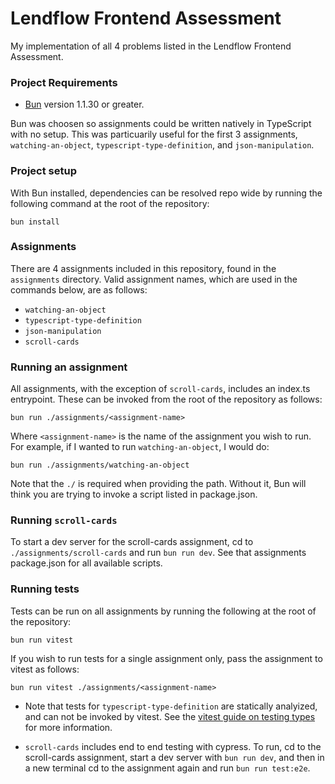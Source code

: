 # Lendflow Frontend Assessment

My implementation of all 4 problems listed in the Lendflow Frontend Assessment.

### Project Requirements

- [Bun](https://bun.sh/docs/installation) version 1.1.30 or greater.

Bun was choosen so assignments could be written natively in TypeScript with no setup. This was particuarily useful for the first 3 assignments, `watching-an-object`, `typescript-type-definition`, and `json-manipulation`.

### Project setup

With Bun installed, dependencies can be resolved repo wide by running the following command at the root of the repository:

```
bun install
```

### Assignments

There are 4 assignments included in this repository, found in the `assignments` directory. Valid assignment names, which are used in the commands below, are as follows:

- `watching-an-object`
- `typescript-type-definition`
- `json-manipulation`
- `scroll-cards`

### Running an assignment

All assignments, with the exception of `scroll-cards`, includes an index.ts entrypoint. These can be invoked from the root of the repository as follows:

```
bun run ./assignments/<assignment-name>
```

Where `<assignment-name>` is the name of the assignment you wish to run. For example, if I wanted to run `watching-an-object`, I would do:

```
bun run ./assignments/watching-an-object
```

Note that the `./` is required when providing the path. Without it, Bun will think you are trying to invoke a script listed in package.json.

### Running `scroll-cards`

To start a dev server for the scroll-cards assignment, cd to `./assignments/scroll-cards` and run `bun run dev`. See that assignments package.json for all available scripts.

### Running tests

Tests can be run on all assignments by running the following at the root of the repository:

```
bun run vitest
```

If you wish to run tests for a single assignment only, pass the assignment to vitest as follows:

```
bun run vitest ./assignments/<assignment-name>
```

- Note that tests for `typescript-type-definition` are statically analyized, and can not be invoked by vitest. See the [vitest guide on testing types](https://vitest.dev/guide/testing-types#testing-types) for more information.

- `scroll-cards` includes end to end testing with cypress. To run, cd to the scroll-cards assignment, start a dev server with `bun run dev`, and then in a new terminal cd to the assignment again and run `bun run test:e2e`.
